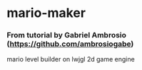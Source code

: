 # mario-maker
### From tutorial by Gabriel Ambrosio (https://github.com/ambrosiogabe)
mario level builder on lwjgl 2d game engine
